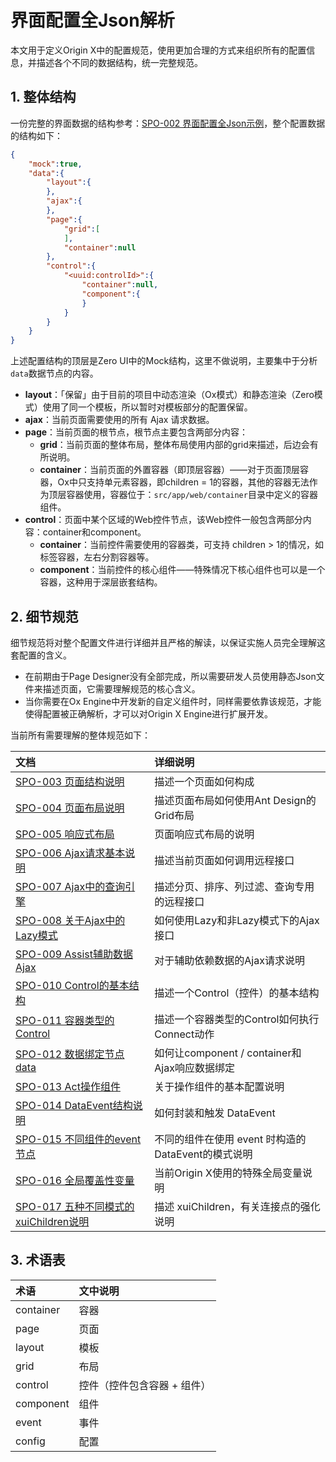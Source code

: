# 界面配置全Json解析

本文用于定义Origin X中的配置规范，使用更加合理的方式来组织所有的配置信息，并描述各个不同的数据结构，统一完整规范。

## 1. 整体结构

一份完整的界面数据的结构参考：[SPO-002 界面配置全Json示例](/specification/3-specification-origin-x/spo-002-jie-mian-pei-zhi-quan-json-shi-li.html)，整个配置数据的结构如下：

```json
{
    "mock":true,
    "data":{
        "layout":{
        },
        "ajax":{
        },
        "page":{
            "grid":[
            ],
            "container":null
        },
        "control":{
            "<uuid:controlId>":{
                "container":null,
                "component":{
                }
            }
        }
    }
}
```

上述配置结构的顶层是Zero UI中的Mock结构，这里不做说明，主要集中于分析`data`数据节点的内容。

* **layout**：「保留」由于目前的项目中动态渲染（Ox模式）和静态渲染（Zero模式）使用了同一个模板，所以暂时对模板部分的配置保留。
* **ajax**：当前页面需要使用的所有 Ajax 请求数据。
* **page**：当前页面的根节点，根节点主要包含两部分内容：
  * **grid**：当前页面的整体布局，整体布局使用内部的grid来描述，后边会有所说明。
  * **container**：当前页面的外置容器（即顶层容器）——对于页面顶层容器，Ox中只支持单元素容器，即children = 1的容器，其他的容器无法作为顶层容器使用，容器位于：`src/app/web/container`目录中定义的容器组件。
* **control**：页面中某个区域的Web控件节点，该Web控件一般包含两部分内容：container和component。
  * **container**：当前控件需要使用的容器类，可支持 children  &gt; 1的情况，如标签容器，左右分割容器等。
  * **component**：当前控件的核心组件——特殊情况下核心组件也可以是一个容器，这种用于深层嵌套结构。

## 2. 细节规范

细节规范将对整个配置文件进行详细并且严格的解读，以保证实施人员完全理解这套配置的含义。

* 在前期由于Page Designer没有全部完成，所以需要研发人员使用静态Json文件来描述页面，它需要理解规范的核心含义。
* 当你需要在Ox Engine中开发新的自定义组件时，同样需要依靠该规范，才能使得配置被正确解析，才可以对Origin X Engine进行扩展开发。

当前所有需要理解的整体规范如下：

| 文档 | 详细说明 |
| :--- | :--- |
| [SPO-003 页面结构说明](/specification/3-specification-origin-x/spo-003-bu-ju-pei-zhi-gui-fan.html) | 描述一个页面如何构成 |
| [SPO-004 页面布局说明](/specification/3-specification-origin-x/spo-004-ye-mian-bu-ju-shuo-ming.html) | 描述页面布局如何使用Ant Design的Grid布局 |
| [SPO-005 响应式布局](/specification/3-specification-origin-x/spo-005-xiang-ying-shi-bu-ju.html) | 页面响应式布局的说明 |
| [SPO-006 Ajax请求基本说明](/specification/3-specification-origin-x/spo-006-ajaxqing-qiu-ji-ben-shuo-ming.html) | 描述当前页面如何调用远程接口 |
| [SPO-007 Ajax中的查询引擎](/specification/3-specification-origin-x/spo-007-ajaxzhong-de-cha-xun-yin-qing.html) | 描述分页、排序、列过滤、查询专用的远程接口 |
| [SPO-008 关于Ajax中的Lazy模式](/specification/3-specification-origin-x/spo-008-guan-yu-ajax-zhong-de-lazy-mo-shi.html) | 如何使用Lazy和非Lazy模式下的Ajax接口 |
| [SPO-009 Assist辅助数据Ajax](/specification/3-specification-origin-x/spo-009-assistfu-zhu-shu-ju-ajax.html) | 对于辅助依赖数据的Ajax请求说明 |
| [SPO-010 Control的基本结构](/specification/3-specification-origin-x/spo-010-controlde-ji-ben-jie-gou.html) | 描述一个Control（控件）的基本结构 |
| [SPO-011 容器类型的Control](/specification/3-specification-origin-x/spo-011-rong-qi-lei-xing-de-control.html) | 描述一个容器类型的Control如何执行Connect动作 |
| [SPO-012 数据绑定节点data](/specification/3-specification-origin-x/spo-012-shu-ju-bang-ding-jie-dian-data.html) | 如何让component / container和Ajax响应数据绑定 |
| [SPO-013 Act操作组件](/specification/3-specification-origin-x/spo-013-actcao-zuo-zu-jian.html) | 关于操作组件的基本配置说明 |
| [SPO-014 DataEvent结构说明](/specification/3-specification-origin-x/spo-014-dataeventpei-zhi-shuo-ming.html) | 如何封装和触发 DataEvent |
| [SPO-015 不同组件的event节点](/specification/3-specification-origin-x/spo-015-bu-tong-zu-jian-de-event-jie-dian.html) | 不同的组件在使用 event 时构造的 DataEvent的模式说明 |
| [SPO-016 全局覆盖性变量](/specification/3-specification-origin-x/spo-016-quan-ju-fu-gai-xing-bian-liang.html) | 当前Origin X使用的特殊全局变量说明 |
| [SPO-017 五种不同模式的xuiChildren说明](/specification/3-specification-origin-x/spo-017-wu-zhong-bu-tong-mo-shi-de-xuichildren-shuo-ming.html) | 描述 xuiChildren，有关连接点的强化说明 |

## 3. 术语表

| 术语 | 文中说明 |
| :--- | :--- |
| container | 容器 |
| page | 页面 |
| layout | 模板 |
| grid | 布局 |
| control | 控件（控件包含容器 + 组件） |
| component | 组件 |
| event | 事件 |
| config | 配置 |



